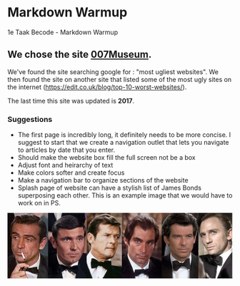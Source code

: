 
# Markdown Warmup
1e Taak Becode - Markdown Warmup


## We chose the site [007Museum](007museum.com).

We've found the site searching google for : "most ugliest websites". We then found the site on another site that listed 
some of the most ugly sites on the internet (https://edit.co.uk/blog/top-10-worst-websites/). 

The last time this site was updated is **2017**. 

### Suggestions

* The first page is incredibly long, it definitely needs to be more concise. I suggest to start that we create a navigation outlet that lets you navigate to articles by date that you enter.
* Should make the website box fill the full screen not be a box
* Adjust font and heirarchy of text
* Make colors softer and create focus
* Make a navigation bar to organize sections of the website
* Splash page of website can have a stylish list of James Bonds superposing each other. This is an example image that we would have to work on in PS.

![alt text](jbimg/bonds.jpg)

